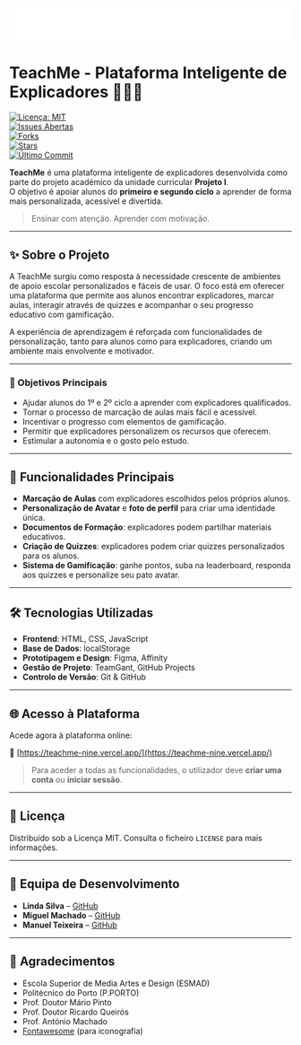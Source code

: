 ![Banner TeachMe](./images/banner.png)

# TeachMe - Plataforma Inteligente de Explicadores 📘👩‍🏫

[![Licença: MIT](https://img.shields.io/badge/Licença-MIT-blue.svg)](https://opensource.org/licenses/MIT)  
[![Issues Abertas](https://img.shields.io/github/issues/LindaGlahy/TeachMe)](https://github.com/LindaGlahy/TeachMe/issues)  
[![Forks](https://img.shields.io/github/forks/LindaGlahy/TeachMe?style=social)](https://github.com/LindaGlahy/TeachMe/network/members)  
[![Stars](https://img.shields.io/github/stars/LindaGlahy/TeachMe?style=social)](https://github.com/LindaGlahy/TeachMe/stargazers)  
[![Último Commit](https://img.shields.io/github/last-commit/LindaGlahy/TeachMe)](https://github.com/LindaGlahy/TeachMe/commits/main)

**TeachMe** é uma plataforma inteligente de explicadores desenvolvida como parte do projeto académico da unidade curricular **Projeto I**.  
O objetivo é apoiar alunos do **primeiro e segundo ciclo** a aprender de forma mais personalizada, acessível e divertida.

> Ensinar com atenção. Aprender com motivação.

---

## ✨ Sobre o Projeto

A TeachMe surgiu como resposta à necessidade crescente de ambientes de apoio escolar personalizados e fáceis de usar. O foco está em oferecer uma plataforma que permite aos alunos encontrar explicadores, marcar aulas, interagir através de quizzes e acompanhar o seu progresso educativo com gamificação.

A experiência de aprendizagem é reforçada com funcionalidades de personalização, tanto para alunos como para explicadores, criando um ambiente mais envolvente e motivador.

---

### 🎯 Objetivos Principais

- Ajudar alunos do 1º e 2º ciclo a aprender com explicadores qualificados.
- Tornar o processo de marcação de aulas mais fácil e acessível.
- Incentivar o progresso com elementos de gamificação.
- Permitir que explicadores personalizem os recursos que oferecem.
- Estimular a autonomia e o gosto pelo estudo.

---

## 🚀 Funcionalidades Principais

- **Marcação de Aulas** com explicadores escolhidos pelos próprios alunos.  
- **Personalização de Avatar** e **foto de perfil** para criar uma identidade única.  
- **Documentos de Formação**: explicadores podem partilhar materiais educativos.  
- **Criação de Quizzes**: explicadores podem criar quizzes personalizados para os alunos.  
- **Sistema de Gamificação**: ganhe pontos, suba na leaderboard, responda aos quizzes e personalize seu pato avatar.  

---

## 🛠️ Tecnologias Utilizadas

- **Frontend**: HTML, CSS, JavaScript  
- **Base de Dados**: localStorage  
- **Prototipagem e Design**: Figma, Affinity  
- **Gestão de Projeto**: TeamGant, GitHub Projects  
- **Controlo de Versão**: Git & GitHub

---

## 🌐 Acesso à Plataforma

Acede agora à plataforma online:

🔗 [https://teachme-nine.vercel.app/](https://teachme-nine.vercel.app/)

> Para aceder a todas as funcionalidades, o utilizador deve **criar uma conta** ou **iniciar sessão**.

---

## 📜 Licença

Distribuído sob a Licença MIT. Consulta o ficheiro `LICENSE` para mais informações.

---

## 👥 Equipa de Desenvolvimento

- **Linda Silva** – [GitHub](https://github.com/LindaGlahy)  
- **Miguel Machado** – [GitHub](https://github.com/Miguyy)  
- **Manuel Teixeira** – [GitHub](https://github.com/Manutex78)

---

## 🙏 Agradecimentos

- Escola Superior de Media Artes e Design (ESMAD)  
- Politécnico do Porto (P.PORTO)  
- Prof. Doutor Mário Pinto  
- Prof. Doutor Ricardo Queirós  
- Prof. António Machado  
- [Fontawesome](https://fontawesome.com/) (para iconografia)
